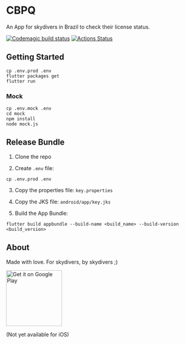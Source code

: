 # CBPQ

An App for skydivers in Brazil to check their license status.

[![Codemagic build status](https://api.codemagic.io/apps/5db4aca125dc3f2949a9e89f/5db4aca125dc3f2949a9e89e/status_badge.svg)](https://codemagic.io/apps/5db4aca125dc3f2949a9e89f/5db4aca125dc3f2949a9e89e/latest_build) [![Actions Status](https://github.com/epomatti/cbpq-flutter/workflows/CI/badge.svg)](https://github.com/epomatti/cbpq-flutter/actions)

## Getting Started

```
cp .env.prod .env
flutter packages get
flutter run
```

### Mock

```
cp .env.mock .env
cd mock
npm install
node mock.js
```

## Release Bundle

1. Clone the repo

2. Create `.env` file:

```
cp .env.prod .env
```

3. Copy the properties file: `key.properties`

4. Copy the JKS file: `android/app/key.jks`

5. Build the App Bundle:

```
flutter build appbundle --build-name <build_name> --build-version <build_version>
```

## About

Made with love. For skydivers, by skydivers ;)

<a href='https://play.google.com/store/apps/details?id=br.com.cbpq&pcampaignid=pcampaignidMKT-Other-global-all-co-prtnr-py-PartBadge-Mar2515-1'><img alt='Get it on Google Play' src='https://play.google.com/intl/en_us/badges/static/images/badges/en_badge_web_generic.png' width="150"/></a>

(Not yet available for iOS)

